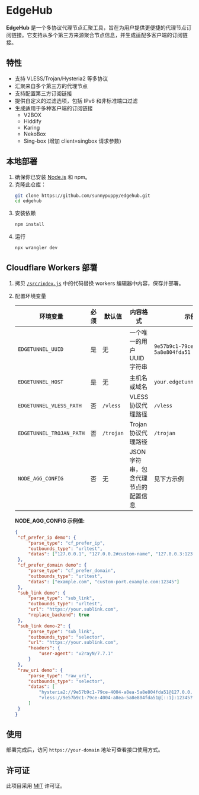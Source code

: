 # EdgeHub

**EdgeHub** 是一个多协议代理节点汇聚工具，旨在为用户提供更便捷的代理节点订阅链接。它支持从多个第三方来源聚合节点信息，并生成适配多客户端的订阅链接。

## 特性

- 支持 VLESS/Trojan/Hysteria2 等多协议
- 汇聚来自多个第三方的代理节点
- 支持配置第三方订阅链接
- 提供自定义的过滤选项，包括 IPv6 和非标准端口过滤
- 生成适用于多种客户端的订阅链接
  - V2BOX
  - Hiddify
  - Karing
  - NekoBox
  - Sing-box (增加 client=singbox 请求参数)

## 本地部署

1. 确保你已安装 [Node.js](https://nodejs.org/) 和 npm。
2. 克隆此仓库：
   ```bash
   git clone https://github.com/sunnypuppy/edgehub.git
   cd edgehub
   ```
3. 安装依赖
   ```bash
   npm install
   ```
4. 运行
   ```bash
   npx wrangler dev
   ```

## Cloudflare Workers 部署

1. 拷贝 [`/src/index.js`](https://github.com/sunnypuppy/edgehub/blob/master/src/index.js) 中的代码替换 workers 编辑器中内容，保存并部署。
2. 配置环境变量

   | 环境变量                 | 必须 | 默认值      | 内容格式                            | 示例                                   |
   | ------------------------ | ---- | ----------- | ----------------------------------- | -------------------------------------- |
   | `EDGETUNNEL_UUID`        | 是   | 无          | 一个唯一的用户 UUID 字符串          | `9e57b9c1-79ce-4004-a8ea-5a8e804fda51` |
   | `EDGETUNNEL_HOST`        | 是   | 无          | 主机名或域名                        | `your.edgetunnel.host.com`             |
   | `EDGETUNNEL_VLESS_PATH`  | 否   | `/vless` | VLESS 协议代理路径                  | `/vless`                       |
   | `EDGETUNNEL_TROJAN_PATH` | 否   | `/trojan` | Trojan 协议代理路径                 | `/trojan`                      |
   | `NODE_AGG_CONFIG`        | 否   | 无          | JSON 字符串，包含代理节点的配置信息 | 见下方示例                             |

   **NODE_AGG_CONFIG 示例值:**

   ```json
   {
   	"cf_prefer_ip demo": {
   		"parse_type": "cf_prefer_ip",
   		"outbounds_type": "urltest",
   		"datas": ["127.0.0.1", "127.0.0.2#custom-name", "127.0.0.3:12345#custom-port", "hysteria2://127.0.0.4:12345#custom-protocol"]
   	},
   	"cf_prefer_domain demo": {
   		"parse_type": "cf_prefer_domain",
   		"outbounds_type": "urltest",
   		"datas": ["example.com", "custom-port.example.com:12345"]
   	},
   	"sub_link demo": {
   		"parse_type": "sub_link",
   		"outbounds_type": "urltest",
   		"url": "https://your.sublink.com",
   		"replace_backend": true
   	},
   	"sub_link demo-2": {
   		"parse_type": "sub_link",
   		"outbounds_type": "selector",
   		"url": "https://your.sublink.com",
   		"headers": {
   			"user-agent": "v2rayN/7.7.1"
   		}
   	},
   	"raw_uri demo": {
   		"parse_type": "raw_uri",
   		"outbounds_type": "selector",
   		"datas": [
   			"hysteria2://9e57b9c1-79ce-4004-a8ea-5a8e804fda51@127.0.0.1:12345?sni=www.cloudflare.com#raw-uri-demo-hy2",
   			"vless://9e57b9c1-79ce-4004-a8ea-5a8e804fda51@[::1]:12345?host=www.cloudflare.com&path=/vless&sni=www.cloudflare.com#raw-uri-demo-v6-vless"
   		]
   	}
   }
   ```

## 使用

部署完成后，访问 `https://your-domain` 地址可查看接口使用方式。

## 许可证

此项目采用 [MIT](https://github.com/sunnypuppy/edgehub/blob/master/LICENSE) 许可证。
